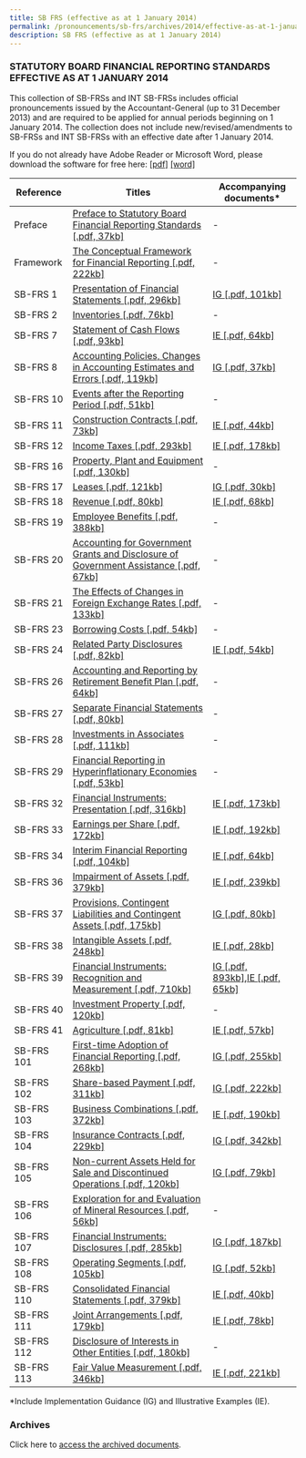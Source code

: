 ```yaml
---
title: SB FRS (effective as at 1 January 2014)
permalink: /pronouncements/sb-frs/archives/2014/effective-as-at-1-january-2014/
description: SB FRS (effective as at 1 January 2014)
---
```

### STATUTORY BOARD FINANCIAL REPORTING STANDARDS EFFECTIVE AS AT 1 JANUARY 2014

This collection of SB-FRSs and INT SB-FRSs includes official pronouncements issued by the Accountant-General (up to 31 December 2013) and are required to be applied for annual periods beginning on 1 January 2014. The collection does not include new/revised/amendments to SB-FRSs and INT SB-FRSs with an effective date after 1 January 2014.

If you do not already have Adobe Reader or Microsoft Word, please download the software for free here: [\[pdf\]](http://www.adobe.com/products/acrobat/readstep2.html) [\[word\]](http://www.microsoft.com/downloads/details.aspx?FamilyID=95e24c87-8732-48d5-8689-ab826e7b8fdf&DisplayLang=en)

| Reference | Titles | Accompanying documents\* |
| -------- | -------- | -------- |
| Preface | [Preface to Statutory Board Financial Reporting Standards [.pdf, 37kb]](/files/Docs/Default%20Source/Sb%20Frs/Effective%20As%20At%201%20January%202014/sb-frs_preface.pdf) | - |
| Framework | [The Conceptual Framework for Financial Reporting [.pdf, 222kb]](/files/Docs/Default%20Source/Sb%20Frs/Effective%20As%20At%201%20January%202014/frs_framework.pdf) | - |
| SB-FRS 1 | [Presentation of Financial Statements [.pdf, 296kb]](/files/Docs/Default%20Source/Sb%20Frs/Effective%20As%20At%201%20January%202014/sb-frs_1_2014.pdf) | [IG [.pdf, 101kb]](/files/Docs/Default%20Source/Sb%20Frs/Effective%20As%20At%201%20January%202014/sb-frs-1_ig_2014.pdf) |
| SB-FRS 2 | [Inventories [.pdf, 76kb]](/files/Docs/Default%20Source/Sb%20Frs/Effective%20As%20At%201%20January%202014/sb-frs_2_2014.pdf) | - |
| SB-FRS 7 | [Statement of Cash Flows [.pdf, 93kb]](/files/Docs/Default%20Source/Sb%20Frs/Effective%20As%20At%201%20January%202014/sb-frs_7_2014.pdf) | [IE [.pdf, 64kb]](/files/Docs/Default%20Source/Sb%20Frs/Effective%20As%20At%201%20January%202014/sb-frs_7_ie_2014.pdf) |
| SB-FRS 8 | [Accounting Policies, Changes in Accounting Estimates and Errors [.pdf, 119kb]](/files/Docs/Default%20Source/Sb%20Frs/Effective%20As%20At%201%20January%202014/sb-frs_8_2014.pdf) | [IG [.pdf, 37kb]](/files/Docs/Default%20Source/Sb%20Frs/Effective%20As%20At%201%20January%202014/sb-frs_8_ig_2014.pdf) |
| SB-FRS 10 | [Events after the Reporting Period [.pdf, 51kb]](/files/Docs/Default%20Source/Sb%20Frs/Effective%20As%20At%201%20January%202014/sb-frs_10_2014.pdf) | - |
| SB-FRS 11 | [Construction Contracts [.pdf, 73kb]](/files/Docs/Default%20Source/Sb%20Frs/Effective%20As%20At%201%20January%202014/sb-frs_11_2014.pdf) | [IE [.pdf, 44kb]](/files/Docs/Default%20Source/Sb%20Frs/Effective%20As%20At%201%20January%202014/sb-frs_11_ie_2014.pdf) |
| SB-FRS 12 | [Income Taxes [.pdf, 293kb]](/files/Docs/Default%20Source/Sb%20Frs/Effective%20As%20At%201%20January%202014/sb-frs_12_2014.pdf) | [IE [.pdf, 178kb]](/files/Docs/Default%20Source/Sb%20Frs/Effective%20As%20At%201%20January%202014/sb-frs_12_ie_2014.pdf) |
| SB-FRS 16 | [Property, Plant and Equipment [.pdf, 130kb]](/files/Docs/Default%20Source/Sb%20Frs/Effective%20As%20At%201%20January%202014/sb-frs_16_2014.pdf) | - |
| SB-FRS 17 | [Leases [.pdf, 121kb]](/files/Docs/Default%20Source/Sb%20Frs/Effective%20As%20At%201%20January%202014/sb-frs_17_2014.pdf) | [IG [.pdf, 30kb]](/files/Docs/Default%20Source/Sb%20Frs/Effective%20As%20At%201%20January%202014/sb-frs_17_ig_2014.pdf) |
| SB-FRS 18 | [Revenue [.pdf, 80kb]](/files/Docs/Default%20Source/Sb%20Frs/Effective%20As%20At%201%20January%202014/sb-frs_18_2014.pdf) | [IE [.pdf, 68kb]](/files/Docs/Default%20Source/Sb%20Frs/Effective%20As%20At%201%20January%202014/sb-frs_18_ie_2014.pdf) |
| SB-FRS 19 | [Employee Benefits [.pdf, 388kb]](/files/Docs/Default%20Source/Sb%20Frs/Effective%20As%20At%201%20January%202014/sb-frs_19_2014.pdf) | - |
| SB-FRS 20 | [Accounting for Government Grants and Disclosure of Government Assistance [.pdf, 67kb]](/files/Docs/Default%20Source/Sb%20Frs/Effective%20As%20At%201%20January%202014/sb-frs_20_2014.pdf) | - |
| SB-FRS 21 | [The Effects of Changes in Foreign Exchange Rates [.pdf, 133kb]](/files/Docs/Default%20Source/Sb%20Frs/Effective%20As%20At%201%20January%202014/sb-frs_21_2014.pdf) | - |
| SB-FRS 23 | [Borrowing Costs [.pdf, 54kb]](/files/Docs/Default%20Source/Sb%20Frs/Effective%20As%20At%201%20January%202014/sb-frs_23_2014.pdf) | - |
| SB-FRS 24 | [Related Party Disclosures [.pdf, 82kb]](/files/Docs/Default%20Source/Sb%20Frs/Effective%20As%20At%201%20January%202014/sb-frs_24_2014.pdf) | [IE [.pdf, 54kb]](/files/Docs/Default%20Source/Sb%20Frs/Effective%20As%20At%201%20January%202014/sb-frs_24_ie_2014.pdf) |
| SB-FRS 26 | [Accounting and Reporting by Retirement Benefit Plan [.pdf, 64kb]](/files/Docs/Default%20Source/Sb%20Frs/Effective%20As%20At%201%20January%202014/sb-frs_26_2014.pdf) | - |
| SB-FRS 27 | [Separate Financial Statements [.pdf, 80kb]](/files/Docs/Default%20Source/Sb%20Frs/Effective%20As%20At%201%20January%202014/sb-frs_27_2014.pdf) | - |
| SB-FRS 28 | [Investments in Associates [.pdf, 111kb]](/files/Docs/Default%20Source/Sb%20Frs/Effective%20As%20At%201%20January%202014/sb-frs_28_2014.pdf) | - |
| SB-FRS 29 | [Financial Reporting in Hyperinflationary Economies [.pdf, 53kb]](/files/Docs/Default%20Source/Sb%20Frs/Effective%20As%20At%201%20January%202014/sb-frs_29_2014.pdf) | - |
| SB-FRS 32 | [Financial Instruments: Presentation [.pdf, 316kb]](/files/Docs/Default%20Source/Sb%20Frs/Effective%20As%20At%201%20January%202014/sb-frs_32_2014.pdf) | [IE [.pdf, 173kb]](/files/Docs/Default%20Source/Sb%20Frs/Effective%20As%20At%201%20January%202014/sb-frs_32_ie_2014.pdf) |
| SB-FRS 33 | [Earnings per Share [.pdf, 172kb]](/files/Docs/Default%20Source/Sb%20Frs/Effective%20As%20At%201%20January%202014/sb-frs_33_2014.pdf) | [IE [.pdf, 192kb]](/files/Docs/Default%20Source/Sb%20Frs/Effective%20As%20At%201%20January%202014/sb-frs_33_ie_2014.pdf) |
| SB-FRS 34 | [Interim Financial Reporting [.pdf, 104kb]](/files/Docs/Default%20Source/Sb%20Frs/Effective%20As%20At%201%20January%202014/sb-frs_34_2014.pdf) | [IE [.pdf, 64kb]](/files/Docs/Default%20Source/Sb%20Frs/Effective%20As%20At%201%20January%202014/sb-frs_34_ie_2014.pdf) |
| SB-FRS 36 | [Impairment of Assets [.pdf, 379kb]](/files/Docs/Default%20Source/Sb%20Frs/Effective%20As%20At%201%20January%202014/sb-frs_36_2014.pdf) | [IE [.pdf, 239kb]](/files/Docs/Default%20Source/Sb%20Frs/Effective%20As%20At%201%20January%202014/sb-frs_36_ie_2014.pdf) |
| SB-FRS 37 | [Provisions, Contingent Liabilities and Contingent Assets [.pdf, 175kb]](/files/Docs/Default%20Source/Sb%20Frs/Effective%20As%20At%201%20January%202014/sb-frs_37_2014.pdf) | [IG [.pdf, 80kb]](/files/Docs/Default%20Source/Sb%20Frs/Effective%20As%20At%201%20January%202014/sb-frs_37_ig_2014.pdf) |
| SB-FRS 38 | [Intangible Assets [.pdf, 248kb]](/files/Docs/Default%20Source/Sb%20Frs/Effective%20As%20At%201%20January%202014/sb-frs_38_2014.pdf) | [IE [.pdf, 28kb]](/files/Docs/Default%20Source/Sb%20Frs/Effective%20As%20At%201%20January%202014/sb-frs_38_ie_2014.pdf) |
| SB-FRS 39 | [Financial Instruments: Recognition and Measurement [.pdf, 710kb]](/files/Docs/Default%20Source/Sb%20Frs/Effective%20As%20At%201%20January%202014/sb-frs_39_2014.pdf) | [IG [.pdf, 893kb]](/files/Docs/Default%20Source/Sb%20Frs/Effective%20As%20At%201%20January%202014/sb-frs_39_ig_2014.pdf),[IE [.pdf, 65kb]](/files/Docs/Default%20Source/Sb%20Frs/Effective%20As%20At%201%20January%202014/sb-frs_39_ie_2014.pdf) |
| SB-FRS 40 | [Investment Property [.pdf, 120kb]](/files/Docs/Default%20Source/Sb%20Frs/Effective%20As%20At%201%20January%202014/sb-frs_40_2014.pdf) | - |
| SB-FRS 41 | [Agriculture [.pdf, 81kb]](/files/Docs/Default%20Source/Sb%20Frs/Effective%20As%20At%201%20January%202014/sb-frs_41_2014.pdf) | [IE [.pdf, 57kb]](/files/Docs/Default%20Source/Sb%20Frs/Effective%20As%20At%201%20January%202014/sb-frs_41_ie_2014.pdf) |
| SB-FRS 101 | [First-time Adoption of Financial Reporting [.pdf, 268kb]](/files/Docs/Default%20Source/Sb%20Frs/Effective%20As%20At%201%20January%202014/sb-frs_101_2014.pdf) | [IG [.pdf, 255kb]](/files/Docs/Default%20Source/Sb%20Frs/Effective%20As%20At%201%20January%202014/sb-frs_101_ig_2014.pdf) |
| SB-FRS 102 | [Share-based Payment [.pdf, 311kb]](/files/Docs/Default%20Source/Sb%20Frs/Effective%20As%20At%201%20January%202014/sb-frs_102_2014.pdf) | [IG [.pdf, 222kb]](/files/Docs/Default%20Source/Sb%20Frs/Effective%20As%20At%201%20January%202014/sb-frs_102_ig_2014.pdf) |
| SB-FRS 103 | [Business Combinations [.pdf, 372kb]](/files/Docs/Default%20Source/Sb%20Frs/Effective%20As%20At%201%20January%202014/sb-frs_103_2014.pdf) | [IE [.pdf, 190kb]](/files/Docs/Default%20Source/Sb%20Frs/Effective%20As%20At%201%20January%202014/sb-frs_103_ie_2014.pdf) |
| SB-FRS 104 | [Insurance Contracts [.pdf, 229kb]](/files/Docs/Default%20Source/Sb%20Frs/Effective%20As%20At%201%20January%202014/sb-frs_104_2014.pdf) | [IG [.pdf, 342kb]](/files/Docs/Default%20Source/Sb%20Frs/Effective%20As%20At%201%20January%202014/sb-frs_104_ig_2014.pdf) |
| SB-FRS 105 | [Non-current Assets Held for Sale and Discontinued Operations [.pdf, 120kb]](/files/Docs/Default%20Source/Sb%20Frs/Effective%20As%20At%201%20January%202014/sb-frs_105_2014.pdf) | [IG [.pdf, 79kb]](/files/Docs/Default%20Source/Sb%20Frs/Effective%20As%20At%201%20January%202014/sb-frs_105_ig_2014.pdf) |
| SB-FRS 106 | [Exploration for and Evaluation of Mineral Resources [.pdf, 56kb]](/files/Docs/Default%20Source/Sb%20Frs/Effective%20As%20At%201%20January%202014/sb-frs_106_2014.pdf) | - |
| SB-FRS 107 | [Financial Instruments: Disclosures [.pdf, 285kb]](/files/Docs/Default%20Source/Sb%20Frs/Effective%20As%20At%201%20January%202014/sb-frs_107_2014.pdf) | [IG [.pdf, 187kb]](/files/Docs/Default%20Source/Sb%20Frs/Effective%20As%20At%201%20January%202014/sb-frs_107_ig_2014.pdf) |
| SB-FRS 108 | [Operating Segments [.pdf, 105kb]](/files/Docs/Default%20Source/Sb%20Frs/Effective%20As%20At%201%20January%202014/sb-frs_108_2014.pdf) | [IG [.pdf, 52kb]](/files/Docs/Default%20Source/Sb%20Frs/Effective%20As%20At%201%20January%202014/sb-frs_108_ig_2014.pdf) |
| SB-FRS 110 | [Consolidated Financial Statements [.pdf, 379kb]](/files/Docs/Default%20Source/Sb%20Frs/Effective%20As%20At%201%20January%202014/sb-frs_110_2014.pdf) | [IE [.pdf, 40kb]](/files/Docs/Default%20Source/Sb%20Frs/Effective%20As%20At%201%20January%202014/sb-frs_110_ie_2014.pdf) |
| SB-FRS 111 | [Joint Arrangements [.pdf, 179kb]](/files/Docs/Default%20Source/Sb%20Frs/Effective%20As%20At%201%20January%202014/sb-frs_111_2014.pdf) | [IE [.pdf, 78kb]](/files/Docs/Default%20Source/Sb%20Frs/Effective%20As%20At%201%20January%202014/sb-frs_111_ie_2014.pdf) |
| SB-FRS 112 | [Disclosure of Interests in Other Entities [.pdf, 180kb]](/files/Docs/Default%20Source/Sb%20Frs/Effective%20As%20At%201%20January%202014/sb-frs_112_2014.pdf) | - |
| SB-FRS 113 | [Fair Value Measurement [.pdf, 346kb]](/files/Docs/Default%20Source/Sb%20Frs/Effective%20As%20At%201%20January%202014/sb-frs_113_2014.pdf) | [IE [.pdf, 221kb]](/files/Docs/Default%20Source/Sb%20Frs/Effective%20As%20At%201%20January%202014/sb-frs_113_ie_2014.pdf) |

\*Include Implementation Guidance (IG) and Illustrative Examples (IE).

### Archives 

Click here to [access the archived documents](/pronouncements/sb-frs/archives/).